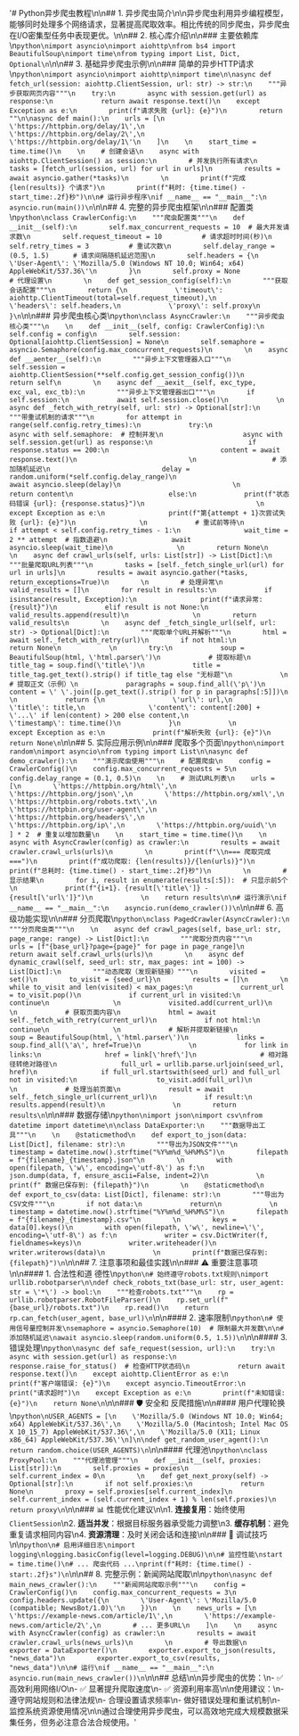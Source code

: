 '# Python异步爬虫教程\n\n## 1. 异步爬虫简介\n\n异步爬虫利用异步编程模型，能够同时处理多个网络请求，显著提高爬取效率。相比传统的同步爬虫，异步爬虫在I/O密集型任务中表现更优。\n\n## 2. 核心库介绍\n\n### 主要依赖库\n```python\nimport asyncio\nimport aiohttp\nfrom bs4 import BeautifulSoup\nimport time\nfrom typing import List, Dict, Optional\n```\n\n## 3. 基础异步爬虫示例\n\n### 简单的异步HTTP请求\n```python\nimport asyncio\nimport aiohttp\nimport time\n\nasync def fetch_url(session: aiohttp.ClientSession, url: str) -> str:\n    """异步获取网页内容"""\n    try:\n        async with session.get(url) as response:\n            return await response.text()\n    except Exception as e:\n        print(f"请求失败 {url}: {e}")\n        return ""\n\nasync def main():\n    urls = [\n        \'https://httpbin.org/delay/1\',\n        \'https://httpbin.org/delay/2\',\n        \'https://httpbin.org/delay/1\'\n    ]\n    \n    start_time = time.time()\n    \n    # 创建会话\n    async with aiohttp.ClientSession() as session:\n        # 并发执行所有请求\n        tasks = [fetch_url(session, url) for url in urls]\n        results = await asyncio.gather(*tasks)\n        \n        print(f"完成 {len(results)} 个请求")\n        print(f"耗时: {time.time() - start_time:.2f}秒")\n\n# 运行异步程序\nif __name__ == "__main__":\n    asyncio.run(main())\n```\n\n## 4. 完整的异步爬虫框架\n\n### 配置类\n```python\nclass CrawlerConfig:\n    """爬虫配置类"""\n    def __init__(self):\n        self.max_concurrent_requests = 10  # 最大并发请求数\n        self.request_timeout = 10          # 请求超时时间(秒)\n        self.retry_times = 3         
      # 重试次数\n        self.delay_range = (0.5, 1.5)      # 请求间隔随机延迟范围\n        self.headers = {\n            \'User-Agent\': \'Mozilla/5.0 (Windows NT 10.0; Win64; x64) AppleWebKit/537.36\'\n        }\n        self.proxy = None                  # 代理设置\n        \n    def get_session_config(self):\n        """获取会话配置"""\n        return {\n            \'timeout\': aiohttp.ClientTimeout(total=self.request_timeout),\n            \'headers\': self.headers,\n            \'proxy\': self.proxy\n        }\n```\n\n### 异步爬虫核心类\n```python\nclass AsyncCrawler:\n    """异步爬虫核心类"""\n    \n    def __init__(self, config: CrawlerConfig):\n        self.config = config\n        self.session: Optional[aiohttp.ClientSession] = None\n        self.semaphore = asyncio.Semaphore(config.max_concurrent_requests)\n        \n    async def __aenter__(self):\n        """异步上下文管理器入口"""\n        self.session = aiohttp.ClientSession(**self.config.get_session_config())\n        return self\n        \n    async def __aexit__(self, exc_type, exc_val, exc_tb):\n        """异步上下文管理器出口"""\n        if self.session:\n            await self.session.close()\n            \n    async def _fetch_with_retry(self, url: str) -> Optional[str]:\n        """带重试机制的请求"""\n        for attempt in range(self.config.retry_times):\n            try:\n                async with self.semaphore:  # 控制并发\n                    async with self.session.get(url) as response:\n                       
 if response.status == 200:\n                            content = await response.text()\n                            \n                  
          # 添加随机延迟\n                            delay = random.uniform(*self.config.delay_range)\n                            await asyncio.sleep(delay)\n                            \n                            return content\n                        else:\n           
                 print(f"状态码错误 {url}: {response.status}")\n                            \n            except Exception as e:\n                print(f"第{attempt + 1}次尝试失败 {url}: {e}")\n                \n            # 重试前等待\n            if attempt < self.config.retry_times - 1:\n                wait_time = 2 ** attempt  # 指数退避\n                await asyncio.sleep(wait_time)\n                \n        return None\n        \n    async def crawl_urls(self, urls: List[str]) -> List[Dict]:\n        """批量爬取URL列表"""\n        tasks = [self._fetch_single_url(url) for url in urls]\n        results = await asyncio.gather(*tasks, return_exceptions=True)\n        \n        # 处理异常\n        valid_results = []\n        for result in results:\n            if isinstance(result, Exception):\n                print(f"请求异常: {result}")\n            elif result is not None:\n                valid_results.append(result)\n                \n        return valid_results\n        \n    async def _fetch_single_url(self, url: str) -> Optional[Dict]:\n        """爬取单个URL并解析"""\n        html = await self._fetch_with_retry(url)\n        if not html:\n            return None\n            \n        try:\n            soup = BeautifulSoup(html, \'html.parser\')\n            # 提取标题\n            title_tag = soup.find(\'title\')\n            title = title_tag.get_text().strip() if title_tag else "无标题"\n            \n            # 提取正文（示例）\n            paragraphs = soup.find_all(\'p\')\n            content = \' \'.join([p.get_text().strip() for p in paragraphs[:5]])\n            \n            return {\n                
\'url\': url,\n                \'title\': title,\n                \'content\': content[:200] + \'...\' if len(content) > 200 else content,\n                \'timestamp\': time.time()\n            }\n            \n        except Exception as e:\n            print(f"解析失败 {url}: {e}")\n            return None\n```\n\n## 5. 实际应用示例\n\n### 爬取多个页面\n```python\nimport random\nimport asyncio\nfrom typing import List\n\nasync def demo_crawler():\n    """演示爬虫使用"""\n    # 配置爬虫\n    config = CrawlerConfig()\n    config.max_concurrent_requests = 5\n    config.delay_range = (0.1, 0.5)\n    \n    # 测试URL列表\n    urls = [\n        \'https://httpbin.org/html\',\n        \'https://httpbin.org/json\',\n        \'https://httpbin.org/xml\',\n        \'https://httpbin.org/robots.txt\',\n        \'https://httpbin.org/user-agent\',\n        \'https://httpbin.org/headers\',\n        \'https://httpbin.org/ip\',\n        \'https://httpbin.org/uuid\'\n    ] * 2  # 重复以增加数量\n    \n    start_time = time.time()\n    \n    async with AsyncCrawler(config) as crawler:\n        results = await crawler.crawl_urls(urls)\n        \n        print(f"\\n=== 爬取完成 ===")\n        print(f"成功爬取: {len(results)}/{len(urls)}")\n        print(f"总耗时: {time.time() - start_time:.2f}秒")\n        \n        # 显示结果\n        for i, result in enumerate(results[:5]):  # 只显示前5个\n            print(f"{i+1}. {result[\'title\']} - {result[\'url\']}")\n            \n    return results\n\n# 运行演示\nif __name__ == "__main__":\n    asyncio.run(demo_crawler())\n```\n\n## 6. 高级功能实现\n\n### 分页爬取\n```python\nclass PagedCrawler(AsyncCrawler):\n    """分页爬虫类"""\n    \n    async def crawl_pages(self, base_url: str, page_range: range) -> List[Dict]:\n        """爬取分页内容"""\n        urls = [f"{base_url}?page={page}" for page in page_range]\n        return await self.crawl_urls(urls)\n        \n    async def dynamic_crawl(self, seed_url: str, max_pages: int = 100) -> List[Dict]:\n        """动态爬取（发现新链接）"""\n        visited = set()\n        to_visit = {seed_url}\n        results = []\n        \n        while to_visit and len(visited) < max_pages:\n            current_url = to_visit.pop()\n            if current_url in visited:\n                continue\n                \n            visited.add(current_url)\n            \n            # 获取页面内容\n            html = await self._fetch_with_retry(current_url)\n            if not html:\n                continue\n                \n            # 解析并提取新链接\n            soup = BeautifulSoup(html, \'html.parser\')\n            links = soup.find_all(\'a\', href=True)\n            \n            for link in links:\n                href = link[\'href\']\n                # 相对路径转绝对路径\n                full_url = urllib.parse.urljoin(seed_url, href)\n                if full_url.startswith(seed_url) and full_url not in visited:\n                    to_visit.add(full_url)\n                    \n            # 处理当前页面\n            result = await self._fetch_single_url(current_url)\n            if result:\n                results.append(result)\n                
\n        return results\n```\n\n### 数据存储\n```python\nimport json\nimport csv\nfrom datetime import datetime\n\nclass DataExporter:\n    """数据导出工具"""\n    \n    @staticmethod\n    def export_to_json(data: List[Dict], filename: str):\n        """导出为JSON文件"""\n        timestamp = datetime.now().strftime("%Y%m%d_%H%M%S")\n        filepath = f"{filename}_{timestamp}.json"\n        \n        with open(filepath, \'w\', encoding=\'utf-8\') as f:\n            json.dump(data, f, ensure_ascii=False, indent=2)\n            \n        print(f" 数据已保存到: {filepath}")\n        \n    @staticmethod\n    def export_to_csv(data: List[Dict], filename: str):\n        """导出为CSV文件"""\n        if not data:\n            return\n            \n        timestamp = datetime.now().strftime("%Y%m%d_%H%M%S")\n        filepath = f"{filename}_{timestamp}.csv"\n        \n        keys = data[0].keys()\n        with open(filepath, \'w\', newline=\'\', encoding=\'utf-8\') as f:\n            writer = csv.DictWriter(f, fieldnames=keys)\n            writer.writeheader()\n            writer.writerows(data)\n            \n        print(f"数据已保存到: {filepath}")\n```\n\n## 7. 注意事项和最佳实践\n\n### ⚠️ 重要注意事项\n\n#### 1. 合法性和道  德性\n```python\n# 始终遵守robots.txt规则\nimport urllib.robotparser\n\ndef check_robots_txt(base_url: str, user_agent: str = \'*\') -> bool:\n    """检查robots.txt"""\n    rp = urllib.robotparser.RobotFileParser()\n    rp.set_url(f"{base_url}/robots.txt")\n    rp.read()\n    return rp.can_fetch(user_agent, base_url)\n```\n\n#### 2. 速率限制\n```python\n# 使用信号量控制并发\nsemaphore = asyncio.Semaphore(10)  # 限制最大并发数\n\n# 添加随机延迟\nawait asyncio.sleep(random.uniform(0.5, 1.5))\n```\n\n#### 3. 错误处理\n```python\nasync def safe_request(session, url):\n    try:\n        async with session.get(url) as response:\n            response.raise_for_status()  # 检查HTTP状态码\n            return await response.text()\n    except aiohttp.ClientError as e:\n        print(f"客户端错误: {e}")\n    except asyncio.TimeoutError:\n        print("请求超时")\n    except Exception as e:\n        print(f"未知错误: {e}")\n    return None\n```\n\n### 🛡️ 安全和 反爬措施\n\n#### 用户代理轮换\n```python\nUSER_AGENTS = [\n    \'Mozilla/5.0 (Windows NT 10.0; Win64; x64) AppleWebKit/537.36\',\n    \'Mozilla/5.0 (Macintosh; Intel Mac OS X 10_15_7) AppleWebKit/537.36\',\n    \'Mozilla/5.0 (X11; Linux x86_64) AppleWebKit/537.36\'\n]\n\ndef get_random_user_agent():\n    return random.choice(USER_AGENTS)\n```\n\n#### 代理池\n```python\nclass ProxyPool:\n    """代理池管理"""\n    def __init__(self, proxies: List[str]):\n        self.proxies = proxies\n        self.current_index = 0\n        \n    def get_next_proxy(self) -> Optional[str]:\n        if not self.proxies:\n            return None\n        proxy = self.proxies[self.current_index]\n        self.current_index = (self.current_index + 1) % len(self.proxies)\n        return proxy\n```\n\n### 📊 性能优化建议\n\n1. **连接复用**：始终使用`ClientSession`\n2. **适当并发**：根据目标服务器承受能力调整\n3. **缓存机制**：避免重复请求相同内容\n4. **资源清理**：及时关闭会话和连接\n\n### 🔧 调试技巧\n\n```python\n# 启用详细日志\nimport logging\nlogging.basicConfig(level=logging.DEBUG)\n\n# 监控性能\nstart = time.time()\n# ... 爬虫代码 ...\nprint(f"耗时: {time.time() - start:.2f}s")\n```\n\n## 8. 完整示例：新闻网站爬取\n\n```python\nasync def main_news_crawler():\n    """新闻网站爬取示例"""\n    config = CrawlerConfig()\n    config.max_concurrent_requests = 3\n    config.headers.update({\n        \'User-Agent\': \'Mozilla/5.0 (compatible; NewsBot/1.0)\'\n    })\n    \n    news_urls = [\n        \'https://example-news.com/article/1\',\n        \'https://example-news.com/article/2\',\n        # ... 更多URL\n    ]\n    \n    async with AsyncCrawler(config) as crawler:\n        results = await crawler.crawl_urls(news_urls)\n        \n        # 导出数据\n        exporter = DataExporter()\n        exporter.export_to_json(results, "news_data")\n        exporter.export_to_csv(results, "news_data")\n\n# 运行\nif __name__ == "__main__":\n    asyncio.run(main_news_crawler())\n```\n\n## 总结\n\n异步爬虫的优势：\n- ✅ 高效利用网络I/O\n- ✅ 显著提升爬取速度\n- ✅ 资源利用率高\n\n使用建议：\n- 遵守网站规则和法律法规\n- 合理设置请求频率\n- 做好错误处理和重试机制\n- 监控系统资源使用情况\n\n通过合理使用异步爬虫，可以高效地完成大规模数据采集任务，但务必注意合法合规使用。'